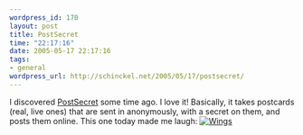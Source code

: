 ```yaml
--- 
wordpress_id: 170
layout: post
title: PostSecret
time: "22:17:16"
date: 2005-05-17 22:17:16
tags: 
- general
wordpress_url: http://schinckel.net/2005/05/17/postsecret/
---
```

I discovered [PostSecret][1] some time ago. I love it! Basically, it takes postcards (real, live ones) that are sent in anonymously, with a secret on them, and posts them online. This one today made me laugh: [![Wings][2]][3]

   [1]: http://postsecret.blogspot.com/
   [2]: http://schinckel.net/images/wings-tm.jpg
   [3]: /images/wings.jpg

